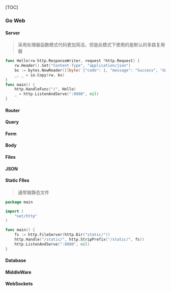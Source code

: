 [TOC]

### Go Web

#### Server

> 采用处理器函数模式代码更加简洁，但是此模式下使用的是默认的多路复用器

~~~go
func Hello(rw http.ResponseWriter, request *http.Request) {
	rw.Header().Set("Content-Type", "application/json")
    bs := bytes.NewReader([]byte(`{"code": 1, "message": "Success", "data": "Hello"}`))
	_, _ = io.Copy(rw, bs)
}
func main() {
	http.HandleFunc("/", Hello)
	_ = http.ListenAndServe(":8080", nil)
}
~~~

#### Router

#### Query

#### Form

#### Body

#### Files

#### JSON

#### Static FIles

> 通常做静态文件

~~~go
package main

import (
	"net/http"
)

func main() {
	fs := http.FileServer(http.Dir("static/"))
	http.Handle("/static/", http.StripPrefix("/static/", fs))
	http.ListenAndServe(":8080", nil)
}
~~~

#### Database

#### MiddleWare

#### WebSockets

